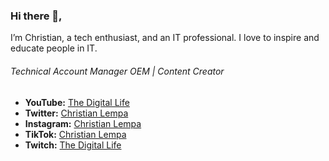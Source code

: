 ### Hi there 👋,
I’m Christian, a tech enthusiast, and an IT professional. I love to inspire and educate people in IT.

###### Technical Account Manager OEM | Content Creator

* **YouTube:** [The Digital Life](https://youtube.com/thedigitallifetech)
* **Twitter:** [Christian Lempa](https://twitter.com/christian_tdl)
* **Instagram:** [Christian Lempa](https://www.instagram.com/christian_tdl)
* **TikTok:** [Christian Lempa](https://www.tiktok.com/@christian_tdl)
* **Twitch:** [The Digital Life](https://twitch.tv/the_digital_life_)
